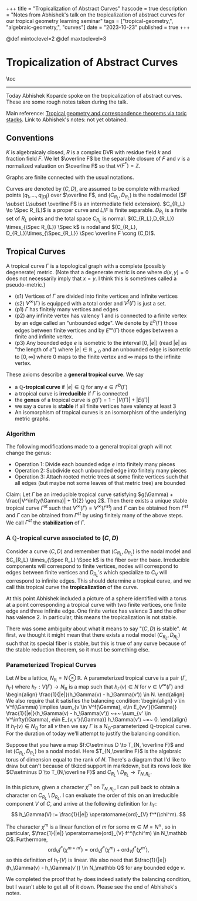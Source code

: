 +++
title = "Tropicalization of Abstract Curves"
hascode = true
description = "Notes from Abhishek's talk on the tropicalization of abstract curves for our tropical geometry learning seminar"
tags = ["tropical-geometry,", "algebraic-geometry,", "curves"]
date = "2023-10-23"
published = true
+++

@def mintoclevel=2
@def maxtoclevel=3

# Tropicalization of Abstract Curves

\toc

---

Today Abhishek Koparde spoke on the tropicalization of abstract curves. These are some rough notes taken during the talk.

Main reference: [Tropical geometry and correspondence theorems via toric stacks](https://arxiv.org/abs/1001.1554).
Link to Abhishek's notes: not yet obtained.

## Conventions
$K$ is algebraicaly closed, $R$ is a complex DVR with residue field $k$ and fraction field $F$. We let $\overline F$ be the separable closure of $F$ and $v$ is a normalized valuation on $\overline F$ so that $v(F^*) = \mathbb Z$.

Graphs are finite connected with the usual notations.

Curves are denoted by $(C,D)$, are assumed to be complete with marked points $(q_1,...,q_{|D|})$ over $\overline F$, and $(C_{R_L}, D_{R_L})$ is the nodal model ($F \subset L\subset \overline F$ is an intermediate field extension). $C_{R_L} \to \Spec R_{L}$ is a proper curve and $L/F$ is finite separable. $D_{R_L}$ is a finite set of $R_L$ points and the total space $C_{R_L}$ is normal. $(C_{R_L},D_{R_L}) \times_{\Spec R_{L}} \Spec k$ is nodal and $(C_{R_L}, D_{R_L})\times_{\Spec_{R_L}} \Spec \overline F \cong (C,D)$.

## Tropical Curves

A tropical curve $\Gamma$ is a topological graph with a complete (possibly degenerate) metric. (Note that a degenerate metric is one where $d(x,y) = 0$ does not necessarily imply that $x = y$. I think this is sometimes called a pseudo-metric.)
- (s1) Vertices of $\Gamma$ are divided into finite vertices and infinite vertices
- (s2) $V^\infty(\Gamma)$ is equipped with a total order and $V^f(\Gamma)$ is just a set.
- (p1) $\Gamma$ has finitely many vertices and edges
- (p2) any infinite vertex has valency 1 and is connected to a finite vertex by an edge called an "unbounded edge". We denote by $E^b(\Gamma)$ those edges between finite vertices and by $E^\infty(\Gamma)$ those edges between a finite and infinite vertex.
- (p3) Any bounded edge $e$ is isometric to the interval $[0,|e|]$ (read $|e|$ as "the length of $e$") where $|e| \in \mathbb R_{\geq 0}$ and an unbounded edge is isometric to $[0,\infty]$  where $0$ maps to the finite vertex and $\infty$ maps to the infinite vertex.

These axioms describe a **general tropical curve**. We say
- a **$\mathbb Q$-tropical curve** if $|e| \in \mathbb Q$ for any $e\in \Gamma^b(\Gamma)$ 
- a tropical curve is **irreducible** if $\Gamma$ is connected 
- the **genus** of a tropical curve is $g(\Gamma) = 1 - |V(\Gamma)| + |E(\Gamma)|$
- we say a curve is **stable** if all finite vertices have valency at least $3$
- An isomorphism of tropical curves is an isomorphism of the underlying metric graphs.

### Algorithm
The following modifications made to a general tropical graph will not change the genus:
- Operation 1: Divide each bounded edge $e$ into finitely many pieces
- Operation 2: Subdivide each unbounded edge into finitely many pieces
- Operation 3: Attach rooted metric trees at some finite vertices such that all edges (but maybe not some leaves of that metric tree) are bounded

Claim: Let $\Gamma$ be an irreducible tropical curve satisfying $g(\Gamma) + \frac{|V^\infty(\Gamma)| + 1}{2} \geq 2$. Then there exists a unique stable tropical curve $\Gamma^{st}$ such that $V^\infty(\Gamma) = V^\infty(\Gamma^{st})$ and $\Gamma$ can be obtained from $\Gamma^{st}$ and $\Gamma$ can be obtained from $\Gamma^{st}$ by using finitely many of the above steps. We call $\Gamma^{st}$ the **stabilization** of $\Gamma$.

### A $\mathbb Q$-tropical curve associated to $(C,D)$
Consider a curve $(C,D)$ and remember that $(C_{R_L},D_{R_L})$ is the nodal model and $C_{R_L} \times_{\Spec R_L} \Spec k$ is the fiber over the base. Irreducible components will correspond to finite vertices, nodes will correspond to edges between finite vertices and $D_{R_L}'s$ which specialize to $C_V$ will correspond to infinite edges. This should determine a tropical curve, and we call this tropical curve the **tropicalization** of the curve.

At this point Abhishek included a picture of a sphere identified with a torus at a point corresponding a tropical curve with two finite vertices, one finite edge and three infinite edge. One finite vertex has valence 3 and the other has valence 2. In particular, this means the tropicalization is not stable.

There was some ambiguity about what it means to say "$(C,D)$ is stable". At first, we thought it might mean that there exists a nodal model $(C_{R_L},D_{R_L})$ such that its special fiber is stable, but this is true of any curve because of the stable reduction theorem, so it must be something else.

### Parameterized Tropical Curves

Let $N$ be a lattice, $N_\mathbb R = N\otimes \mathbb R$. A parameterized tropical curve is a pair $(\Gamma, h_\Gamma)$ where $h_\Gamma:V(\Gamma) \to N_\mathbb R$ is a map such that $h_\Gamma(v) \in N$ for $v\in V^\infty(\Gamma)$ and
\begin{align}
    \frac{1}{|e|}(h_\Gamma(v) - h_\Gamma(v')) \in N.
\end{align}
We also require that it satisfies the balancing condition:
\begin{align}
    v \in V^f(\Gamma) \implies \sum_{v'\in V^f(\Gamma), e\in E_{vv'}(\Gamma)} \frac{1}{|e|}(h_\Gamma(v) - h_\Gamma(v')) ~+~ \sum_{v' \in V^\infty(\Gamma), e\in E_{v,v'}(\Gamma)} h_\Gamma(v') ~=~ 0.
\end{align}
If $h_\Gamma(v) \in N_\mathbb Q$ for all $v$ then we say $\Gamma$ is a $N_\mathbb Q$-parameterized $\mathbb Q$-tropical curve. For the duration of today we'll attempt to justify the balancing condition.

Suppose that you have a map $f:C\setminus D \to T_{N, \overline F}$ and let $(C_{R_L}, D_{R_L})$ be a nodal model. Here $T_{N,\overline F}$ is the algebraic torus of dimension equal to the rank of $N$. There's a diagram that I'd like to draw but can't because of tikzcd support in markdown, but its rows look like $C\setminus D \to T_{N,\overline F}$ and $C_{R_L}\setminus D_{R_L} \to T_{N,R_L}$.

In this picture, given a character $\chi^m$ on $T_{N,R_L}$, I can pull back to obtain a character on $C_{R_L}\setminus D_{R_L}$. I can evaluate the order of this on an irreducible component $V$ of $C$, and arrive at the following definition for $h_\Gamma$:
$$ 
    h_\Gamma(V) := \frac{1}{|e|} \operatorname{ord}_{V} f^*(\chi^m).
$$

The character $\chi^m$ is a linear function of $m$ for some $m\in M = N^\vee$, so in particular, $\frac{1}{|e|} \operatorname{ord}_{V} f^*(\chi^m) \in N_\mathbb Q$. Furthermore,
$$
\operatorname{ord}_{V} f^*(\chi^{m + m'}) = \operatorname{ord}_{V} f^*(\chi^m) + \operatorname{ord}_{V} f^*(\chi^{m'}),
$$
so this definition of $h_\Gamma(V)$ is linear. We also need that $\frac{1}{|e|}(h_\Gamma(v) - h_\Gamma(v')) \in N_\mathbb Q$ for any bounded edge $v$.

We completed the proof that $h_\Gamma$ does indeed satisfy the balancing condition, but I wasn't able to get all of it down. Please see the end of Abhishek's notes.
